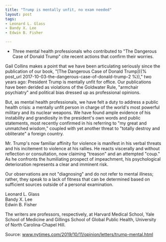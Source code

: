 ```yaml
---
title: "Trump is mentally unfit, no exam needed"
layout: post
tags:
- Leonard L. Glass
- Bandy X. Lee
- Edwin B. Fisher

---
```


- Three mental health professionals who contributed to "The Dangerous Case of Donald Trump" cite recent actions that confirm their worries.

Gail Collins makes a point that we have been articulating seriously since the publication of our book, "[The Dangerous Case of Donald Trump]({% post_url 2017-10-03-the-dangerous-case-of-donald-trump-2 %})," two years ago: President Trump is mentally unfit for office. Our publications have been derided as violations of the Goldwater Rule, "armchair psychiatry" and political bias dressed up as professional opinions.

But, as mental health professionals, we have felt a duty to address a public health crisis: a mentally unfit person in charge of the world's most powerful military and its nuclear weapons. We have found ample evidence of his instability and grandiosity in the president's own words and public statements, most recently confirmed in his referring to "my great and unmatched wisdom," coupled with yet another threat to "totally destroy and obliterate" a foreign country.

Mr. Trump's now familiar affinity for violence is manifest in his verbal threats and his incitement to violence at his rallies. He reacts viscerally and without reflection or consultation, now claiming "treason" and an attempted "coup." As he confronts the humiliating prospect of impeachment, his psychological deterioration represents a clear and imminent risk.

Our observations are not "diagnosing" and do not refer to mental illness; rather, they speak to a lack of fitness that can be determined based on sufficient sources outside of a personal examination.

Leonard L. Glass<br />
Bandy X. Lee<br />
Edwin B. Fisher

The writers are professors, respectively, at Harvard Medical School, Yale School of Medicine and Gillings School of Global Public Health, University of North Carolina-Chapel Hill.

Source: www.nytimes.com/2019/10/11/opinion/letters/trump-mental.html
